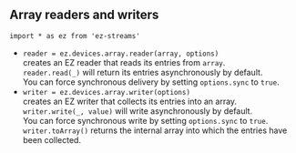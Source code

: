 ## Array readers and writers

`import * as ez from 'ez-streams'`

* `reader = ez.devices.array.reader(array, options)`  
  creates an EZ reader that reads its entries from `array`.  
  `reader.read(_)` will return its entries asynchronously by default.  
  You can force synchronous delivery by setting `options.sync` to `true`.
* `writer = ez.devices.array.writer(options)`  
  creates an EZ writer that collects its entries into an array.  
  `writer.write(_, value)` will write asynchronously by default.  
  You can force synchronous write by setting `options.sync` to `true`.
  `writer.toArray()` returns the internal array into which the 
  entries have been collected.
